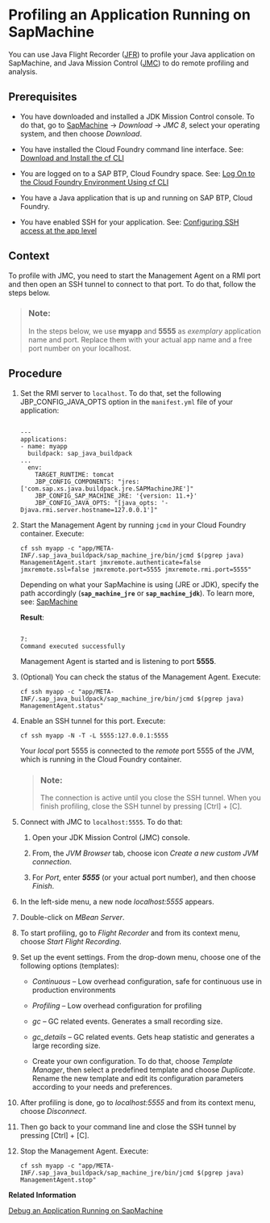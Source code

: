 <!-- loio864e35223c6b471ea72cd066ffe0608f -->

# Profiling an Application Running on SapMachine

You can use Java Flight Recorder \([JFR](https://docs.oracle.com/en/java/java-components/jdk-mission-control/8/user-guide/using-jdk-flight-recorder.html)\) to profile your Java application on SapMachine, and Java Mission Control \([JMC](https://docs.oracle.com/en/java/java-components/jdk-mission-control/8/user-guide/jdk-mission-control.html)\) to do remote profiling and analysis.



<a name="loio864e35223c6b471ea72cd066ffe0608f__prereq_ntc_cng_4cb"/>

## Prerequisites

-   You have downloaded and installed a JDK Mission Control console. To do that, go to [SapMachine](https://sap.github.io/SapMachine/) → *Download* → *JMC 8*, select your operating system, and then choose *Download*.

-   You have installed the Cloud Foundry command line interface. See: [Download and Install the cf CLI](https://help.sap.com/docs/btp/sap-business-technology-platform/download-and-install-cloud-foundry-command-line-interface?version=Cloud)

-   You are logged on to a SAP BTP, Cloud Foundry space. See: [Log On to the Cloud Foundry Environment Using cf CLI](https://help.sap.com/docs/btp/sap-business-technology-platform/log-on-to-cloud-foundry-environment-using-cloud-foundry-command-line-interface?version=Cloud)

-   You have a Java application that is up and running on SAP BTP, Cloud Foundry.

-   You have enabled SSH for your application. See: [Configuring SSH access at the app level](https://docs.cloudfoundry.org/devguide/deploy-apps/ssh-apps.html#configure-ssh-access-apps)




<a name="loio864e35223c6b471ea72cd066ffe0608f__context_av2_4qd_gxb"/>

## Context

To profile with JMC, you need to start the Management Agent on a RMI port and then open an SSH tunnel to connect to that port. To do that, follow the steps below.

> ### Note:  
> In the steps below, we use **myapp** and **5555** as *exemplary* application name and port. Replace them with your actual app name and a free port number on your localhost.



<a name="loio864e35223c6b471ea72cd066ffe0608f__steps_yxl_nb3_fxb"/>

## Procedure

1.  Set the RMI server to `localhost`. To do that, set the following JBP\_CONFIG\_JAVA\_OPTS option in the `manifest.yml` file of your application:

    ```
    
    ---
    applications:
    - name: myapp
      buildpack: sap_java_buildpack
    ...
      env:
        TARGET_RUNTIME: tomcat
        JBP_CONFIG_COMPONENTS: "jres: ['com.sap.xs.java.buildpack.jre.SAPMachineJRE']"
        JBP_CONFIG_SAP_MACHINE_JRE: '{version: 11.+}'
        JBP_CONFIG_JAVA_OPTS: "[java_opts: '-Djava.rmi.server.hostname=127.0.0.1']"
    ```

2.  Start the Management Agent by running `jcmd` in your Cloud Foundry container. Execute:

    ```
    cf ssh myapp -c "app/META-INF/.sap_java_buildpack/sap_machine_jre/bin/jcmd $(pgrep java) ManagementAgent.start jmxremote.authenticate=false jmxremote.ssl=false jmxremote.port=5555 jmxremote.rmi.port=5555"
    ```

    Depending on what your SapMachine is using \(JRE or JDK\), specify the path accordingly \(**`sap_machine_jre`** or **`sap_machine_jdk`**\). To learn more, see: [SapMachine](sapmachine-785d6b3.md)

    **Result**:

    ```
    
    7:
    Command executed successfully
    
    ```

    Management Agent is started and is listening to port **5555**.

3.  \(Optional\) You can check the status of the Management Agent. Execute:

    ```
    cf ssh myapp -c "app/META-INF/.sap_java_buildpack/sap_machine_jre/bin/jcmd $(pgrep java) ManagementAgent.status"
    ```

4.  Enable an SSH tunnel for this port. Execute:

    ```
    cf ssh myapp -N -T -L 5555:127.0.0.1:5555
    ```

    Your *local* port 5555 is connected to the *remote* port 5555 of the JVM, which is running in the Cloud Foundry container.

    > ### Note:  
    > The connection is active until you close the SSH tunnel. When you finish profiling, close the SSH tunnel by pressing [Ctrl\] + [C\].

5.  Connect with JMC to `localhost:5555`. To do that:

    1.  Open your JDK Mission Control \(JMC\) console.

    2.  From, the *JVM Browser* tab, choose icon *Create a new custom JVM connection*.

    3.  For *Port*, enter ***5555*** \(or your actual port number\), and then choose *Finish*.


6.  In the left-side menu, a new node *localhost:5555* appears.

7.  Double-click on *MBean Server*.

8.  To start profiling, go to *Flight Recorder* and from its context menu, choose *Start Flight Recording*.

9.  Set up the event settings. From the drop-down menu, choose one of the following options \(templates\):

    -   *Continuous* – Low overhead configuration, safe for continuous use in production environments

    -   *Profiling* – Low overhead configuration for profiling

    -   *gc* – GC related events. Generates a small recording size.

    -   *gc\_details* – GC related events. Gets heap statistic and generates a large recording size.

    -   Create your own configuration. To do that, choose *Template Manager*, then select a predefined template and choose *Duplicate*. Rename the new template and edit its configuration parameters according to your needs and preferences.


10. After profiling is done, go to *localhost:5555* and from its context menu, choose *Disconnect*.

11. Then go back to your command line and close the SSH tunnel by pressing [Ctrl\] + [C\].

12. Stop the Management Agent. Execute:

    ```
    cf ssh myapp -c "app/META-INF/.sap_java_buildpack/sap_machine_jre/bin/jcmd $(pgrep java) ManagementAgent.stop"
    ```


**Related Information**  


[Debug an Application Running on SapMachine](debug-an-application-running-on-sapmachine-f7fa9f3.md "Debug a Java web application running on a Cloud Foundry container that is using SapMachine.")

